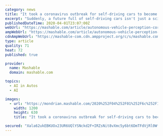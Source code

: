 ```yaml
---
category: news
title: "It took a coronavirus outbreak for self-driving cars to become more appealing"
excerpt: "Suddenly, a future full of self-driving cars isn't just a sci-fi pipe dream. What used to be considered a scary, uncertain technology for many Americans looks more like an effective tool to protect ourselves from a fast-spreading, infectious disease. With COVID-19 — the name for the disease caused by the new coronavirus — keeping most of ..."
publishedDateTime: 2020-04-01T23:07:00Z
webUrl: "https://mashable.com/article/autonomous-vehicle-perception-coronavirus/"
ampWebUrl: "https://mashable.com/article/autonomous-vehicle-perception-coronavirus.amp"
cdnAmpWebUrl: "https://mashable-com.cdn.ampproject.org/c/s/mashable.com/article/autonomous-vehicle-perception-coronavirus.amp"
type: article
quality: 71
heat: 72
published: true

provider:
  name: Mashable
  domain: mashable.com

topics:
  - AI in Autos
  - AI

images:
  - url: "https://mondrian.mashable.com/2020%252F04%252F01%252F6c%252F16342e756b0e4023b82a7862df64d273.068ba.png%252F1200x630.png?signature=0rYR5J06AcdSItqbZjuNXcbd5EQ="
    width: 1200
    height: 630
    title: "It took a coronavirus outbreak for self-driving cars to become more appealing"

secured: "Xala62ukEBKUOx23UR6UQlYSNckd2F+IRZsNit8vXmc5y6bt6DmTFdVjRl0Wfdf2qM91OYiYEuDsJvDXyCyb2QxTAATBkP5C3W5yGl0zy5n6v5Mn8/4hjppQC5pSalgzF/29yt9100gclP+FoG3aaHsJtiWKg0OOo1AFukRCM0okcozj+CetZPdP9z5Kpy5wiz8i4q+6OB+aImfTahPLDXT3qO2JTIUh+E4oQTsZ+tMgjhUNUrcEotzu5xVUiIyb5tMoP+2aIe31UcREA9LKgBNqRa6TMxB4rn5Ueefg3uUguDMMAVlcg3gJwirDErzZ1V1qdJhuLEyjmBZFwxgWPSnoDaxwdVpsRj5tYTEXsASEK++CIgtQji8zB86fplKRl5r7aJY6zvR7zdgaZkDIhKn2dLL99ZU2m/xty7oRVZr5r9nW0iclIL6mo1zzxFKm0RXruzcOveDcsAw0hfJ+tDxBwqhtvjosKwt8DtsYcc8=;IzOW5w/Ty/J6IoKx/34Spw=="
---
```


